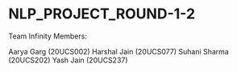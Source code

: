 # NLP_PROJECT_ROUND-1-2
Team Infinity Members:

Aarya Garg (20UCS002) 
Harshal Jain (20UCS077)
Suhani Sharma (20UCS202)
Yash Jain (20UCS237)
